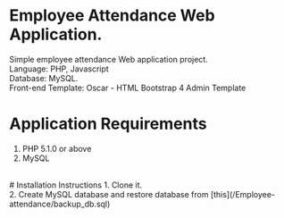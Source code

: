 # Employee Attendance Web Application.

Simple employee attendance Web application project. 
</br>
Language: PHP, Javascript
</br>
Database: MySQL.
</br>
Front-end Template: Oscar - HTML Bootstrap 4 Admin Template
# Application Requirements
1. PHP 5.1.0 or above
2. MySQL
</br>
# Installation Instructions
1. Clone it.
</br>
2. Create MySQL database and restore database from [this](/Employee-attendance/backup_db.sql)

